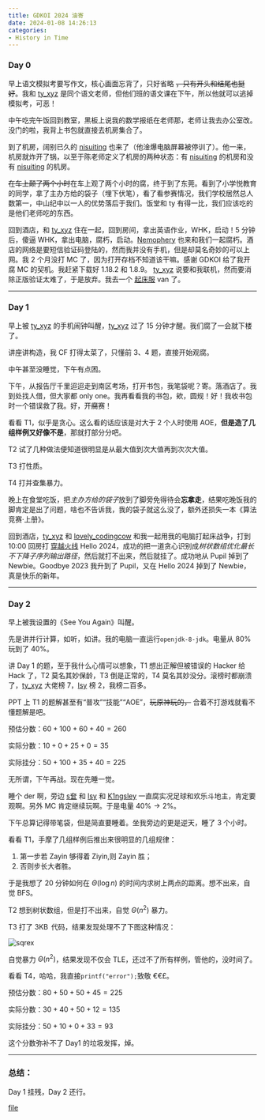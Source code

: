 ```yaml
---
title: GDKOI 2024 油寄
date: 2024-01-08 14:26:13
categories:
- History in Time
---
```


### Day 0

早上语文模拟考要写作文，核心画面忘背了，只好省略 ~~，只有开头和结尾也挺好~~。我和 [ty_xyz](https://www.luogu.com.cn/user/776307) 是同个语文老师，但他们班的语文课在下午，所以他就可以逃掉模拟考，可恶！

中午吃完午饭回到教室，黑板上说我的数学报纸在老师那，老师让我去办公室改。没门的啦，我背上书包就直接去机房集合了。

到了机房，阔别已久的 [nisuiting](https://www.luogu.com.cn/user/482315) 也来了（他淦爆电脑屏幕被停训了）。他一来，机房就炸开了锅，以至于陈老师定义了机房的两种状态：有 [nisuiting](https://www.luogu.com.cn/user/482315) 的机房和没有 [nisuiting](https://www.luogu.com.cn/user/482315) 的机房。

~~在车上颠了两个小时~~在车上观了两个小时的腐，终于到了东莞。看到了小学悦教育的同学，拿了主办方给的袋子（埋下伏笔），看了看参赛情况，我们学校居然总人数第一，中山纪中以一人的优势落后于我们。饭堂和 ty 有得一比，我们应该吃的是他们老师吃的东西。

回到酒店，和 [ty_xyz](https://www.luogu.com.cn/user/776307) 住在一起，回到房间，拿出英语作业，WHK，启动！$5$ 分钟后，傻逼 WHK，拿出电脑，腐朽，启动。[Nemophery](https://www.luogu.com.cn/user/513303) 也来和我们一起腐朽。酒店的网络是要短信验证码登陆的，然而我并没有手机，但是却莫名奇妙的可以上网。我 $2$ 个月没打 MC 了，因为打开存档不知道该干嘛。感谢 GDKOI 给了我开腐 MC 的契机。我赶紧下载好 1.18.2 和 1.8.9。 [ty_xyz](https://www.luogu.com.cn/user/776307) 说要和我联机，然而要消除正版验证太难了，于是放弃。我去一个 [起床服](https://jartexnetwork.com/) van 了。

<!--more-->

---


### Day 1

早上被 [ty_xyz](https://www.luogu.com.cn/user/776307) 的手机闹钟叫醒，[ty_xyz](https://www.luogu.com.cn/user/776307) 过了 $15$ 分钟才醒。我们腐了一会就下楼了。

讲座讲构造，我 CF 打得太菜了，只懂前 3、4 题，直接开始观腐。

中午甚至没睡觉，下午有点困。

下午，从报告厅千里迢迢走到南区考场，打开书包，我笔袋呢？寄。落酒店了。我到处找人借，但大家都 only one。我再看看我的书包，欸，圆规！好！我收书包时一个错误救了我。好，开~~腐~~赛！

看看 T1，似乎是贪心。这么看的话应该是对大于 $2$ 个人时使用 AOE，**但是造了几组样例又好像不是**，那就打部分分吧。

T2 试了几种做法便知道很明显是从最大值到次大值再到次次大值。

T3 打性质。

T4 打并查集暴力。

晚上在食堂吃饭，把*主办方给的袋子*放到了脚旁免得待会**忘拿走**，结果吃晚饭我的脚肯定是出了问题，啥也不告诉我，我的袋子就这么没了，额外还损失一本《算法竞赛·上册》。

回到酒店，[ty_xyz](https://www.luogu.com.cn/user/776307) 和 [lovely_codingcow](https://www.luogu.com.cn/user/765847) 和我一起用我的电脑打起床战争，打到 10:00 回房打 [穿越火线](https://codeforces.com "CF") Hello 2024，成功的把一道贪心识别成*树状数组优化最长不下降子序列输出路径*，然后就打不出来，然后就挂了。成功地从 Pupil 掉到了 Newbie。Goodbye 2023 我升到了 Pupil，又在 Hello 2024 掉到了 Newbie，真是快乐的新年。

---

### Day 2

早上被我设置的《See You Again》叫醒。

先是讲并行计算，如听，如讲。我的电脑一直运行`openjdk-8-jdk`。电量从 $80\%$ 玩到了 $40\%$。

讲 Day 1 的题，至于我什么心情可以想象，T1 想出正解但被错误的 Hacker 给 Hack 了，T2 莫名其妙保龄，T3 倒是正常的，T4 莫名其妙没分。滚榜时都崩溃了，[ty_xyz](https://www.luogu.com.cn/user/776307) 大佬榜 $7$，[lsy](https://www.luogu.com.cn/user/792049) 榜 $2$，我榜二百多。

PPT 上 T1 的题解甚至有“普攻”“技能”“AOE”，~~玩原神玩的，~~ 合着不打游戏就看不懂题解是吧。

预估分数：$60+100+60+40=260$

实际分数：$10+0+25+0=35$

实际挂分：$50+100+35+40=225$

无所谓，下午再战。现在先睡一觉。

睡个 der 啊，旁边 [s奆](https://www.luogu.com.cn/user/972382) 和 [lsy](https://www.luogu.com.cn/user/792049) 和 [K1ngsley](https://www.luogu.com.cn/user/822787) 一直腐实况足球和欢乐斗地主，肯定要观啊。另外 MC 肯定继续玩啊。于是电量 $40\% \to 2\%$。

下午总算记得带笔袋，但是简直要睡着。坐我旁边的更是逆天，睡了 $3$ 个小时。

看看 T1，手摩了几组样例后推出来很明显的几组规律：

1. 第一步若 Zayin 够得着 Ziyin,则 Zayin 胜；
2. 否则步长大者胜。

于是我想了 $20$ 分钟如何在 $\Theta(\log n)$ 的时间内求树上两点的距离。想不出来，自觉 BFS。

T2 想到树状数组，但是打不出来，自觉 $\Theta(n^2)$ 暴力。

T3 打了 $3 \operatorname{KB}$ 代码，结果发现处理不了下图这种情况：

![sqrex](https://cdn.luogu.com.cn/upload/image_hosting/0uaps9mr.png)

自觉暴力 $\Theta(n^2)$，结果发现不仅会 TLE，还过不了所有样例，管他的，没时间了。

看看 T4，哈哈，我直接`printf("error");`致敬 €€£。

预估分数：$80+50+50+45=225$

实际分数：$30+40+50+12=135$

实际挂分：$50+10+0+33=93$

这个分数弥补不了 Day1 的垃圾发挥，焯。

---

### 总结：

Day 1 挂残，Day 2 还行。

[file](https://pan.huang1111.cn/s/eBPMHg)
